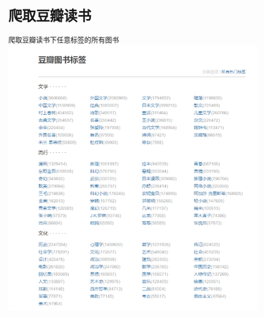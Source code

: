# 爬取豆瓣读书
爬取豆瓣读书下任意标签的所有图书
![豆瓣读书的标签](https://github.com/JXiuFen/-/blob/master/%E8%B1%86%E7%93%A3%E8%AF%BB%E4%B9%A6%E6%A0%87%E7%AD%BE.png?raw=true)
